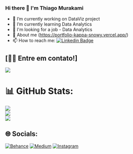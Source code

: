 ### Hi there 👋 I'm Thiago Murakami

- 🔭 I’m currently working on DataViz project
- 🌱 I’m currently learning Data Analytics
- 🤔 I'm looking for a job - Data Analytics
- 👋 About me (https://portfolio-kappa-snowy.vercel.app/)
- 📫 How to reach me: [![Linkedin Badge](https://img.shields.io/badge/-Thiago-blue?style=flat-square&logo=Linkedin&logoColor=white&link=https://www.linkedin.com/in/thiago-murakami-39208a23/)](https://www.linkedin.com/in/thiago-murakami-39208a23/)

## [👋🏽 Entre em contato!]
<div>
  <a href = "mailto: sushi.murakami@gmail.com"><img src="https://img.shields.io/badge/-Gmail-%23EA4335?style=for-the-badge&logo=gmail&logoColor=white" target="_blank"></a>  
</div>
 
# 📊 GitHub Stats:
![](https://github-readme-stats.vercel.app/api?username=th1ago&theme=merko&hide_border=false&include_all_commits=false&count_private=false)<br/>
![](https://github-readme-streak-stats.herokuapp.com/?user=th1ago&theme=merko&hide_border=false)<br/>
![](https://github-readme-stats.vercel.app/api/top-langs/?username=th1ago&theme=merko&hide_border=false&include_all_commits=false&count_private=false&layout=compact)
 
## 🌐 Socials:
[![Behance](https://img.shields.io/badge/Behance-1769ff?logo=behance&logoColor=white)](https://behance.net/thiagomura) [![Medium](https://img.shields.io/badge/Medium-12100E?logo=medium&logoColor=white)](https://medium.com/@@sushi-murakami) [![Instagram](https://img.shields.io/badge/-Instagram-%23E4405F?style=flat-square&logo=instagram&logoColor=white)](https://www.instagram.com/th1ago_mura/) 
